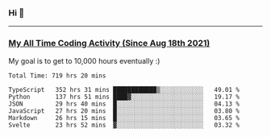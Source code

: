 ### Hi 🙂

---

### <a href="https://wakatime.com/@Eroxl">My All Time Coding Activity (Since Aug 18th 2021)</a>
My goal is to get to 10,000 hours eventually :)
<!--START_SECTION:waka-->

```text
Total Time: 719 hrs 20 mins

TypeScript   352 hrs 31 mins ████████████▒░░░░░░░░░░░░   49.01 %
Python       137 hrs 51 mins ████▓░░░░░░░░░░░░░░░░░░░░   19.17 %
JSON         29 hrs 40 mins  █░░░░░░░░░░░░░░░░░░░░░░░░   04.13 %
JavaScript   27 hrs 20 mins  █░░░░░░░░░░░░░░░░░░░░░░░░   03.80 %
Markdown     26 hrs 15 mins  █░░░░░░░░░░░░░░░░░░░░░░░░   03.65 %
Svelte       23 hrs 52 mins  ▓░░░░░░░░░░░░░░░░░░░░░░░░   03.32 %
```

<!--END_SECTION:waka-->

